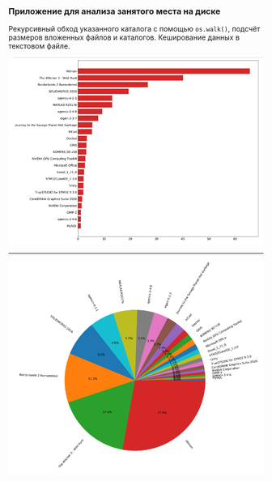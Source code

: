 ### Приложение для анализа занятого места на диске

Рекурсивный обход указанного каталога с помощью `os.walk()`, подсчёт размеров вложенных
файлов и каталогов. Кеширование данных в текстовом файле.

![](img1.png)

***

![](img2.png)

